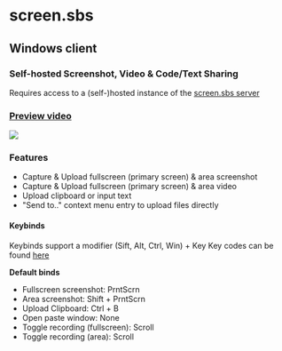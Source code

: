 # screen.sbs
## Windows client
### Self-hosted Screenshot, Video & Code/Text Sharing
Requires access to a (self-)hosted instance of the [screen.sbs server](https://github.com/screen-sbs/server)
<br>

### [Preview video](https://screen.sbs/vwx7akns6l4)
![](https://screen.sbs/i/3tszd251bz.png)

### Features
- Capture & Upload fullscreen (primary screen) & area screenshot
- Capture & Upload fullscreen (primary screen) & area video
- Upload clipboard or input text
- "Send to.." context menu entry to upload files directly

#### Keybinds

Keybinds support a modifier (Sift, Alt, Ctrl, Win) + Key
Key codes can be found [here](https://docs.microsoft.com/en-us/dotnet/api/system.windows.forms.keys?view=windowsdesktop-5.0)

__Default binds__
- Fullscreen screenshot: PrntScrn
- Area screenshot: Shift + PrntScrn
- Upload Clipboard: Ctrl + B
- Open paste window: None
- Toggle recording (fullscreen): Scroll
- Toggle recording (area): Scroll
